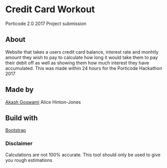 # Credit Card Workout
Porticode 2.0 2017 Project submission

## About
Website that takes a users credit card balance, interest rate and monhtly amount they wish to pay to calculate how long it would take them to pay their debit off as well as showing them how much interest they have accumulated. This was made within 24 hours for the Porticode Hackathon 2017

## Made by
[Akash Goswami](https://twitter.com/Skyther_)
Alice Hinton-Jones

## Build with
[Bootstrap](https://getbootstrap.com)

### Disclaimer
Calculations are not 100% accurate. This tool should only be used to give you rough estimations